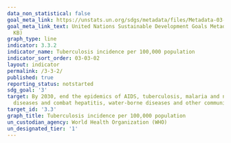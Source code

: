 ```yaml
---
data_non_statistical: false
goal_meta_link: https://unstats.un.org/sdgs/metadata/files/Metadata-03-03-02.pdf
goal_meta_link_text: United Nations Sustainable Development Goals Metadata (PDF 61
  KB)
graph_type: line
indicator: 3.3.2
indicator_name: Tuberculosis incidence per 100,000 population
indicator_sort_order: 03-03-02
layout: indicator
permalink: /3-3-2/
published: true
reporting_status: notstarted
sdg_goal: '3'
target: By 2030, end the epidemics of AIDS, tuberculosis, malaria and neglected tropical
  diseases and combat hepatitis, water-borne diseases and other communicable diseases
target_id: '3.3'
graph_title: Tuberculosis incidence per 100,000 population
un_custodian_agency: World Health Organization (WHO)
un_designated_tier: '1'
---
```

